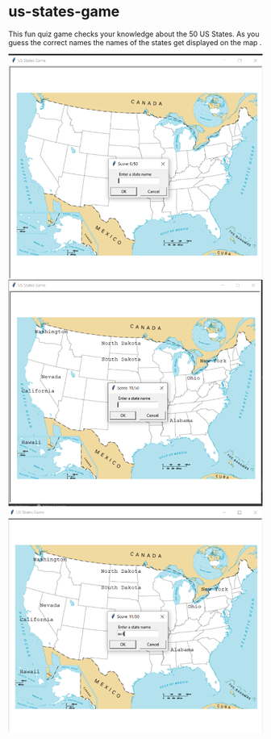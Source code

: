 # us-states-game

This fun quiz game checks your knowledge about the 50 US States. As you guess the correct names the names of the states get displayed on the map .

![Screenshot](us-states-game-start/images/us_1.PNG)
![Screenshot](us-states-game-start/images/us_2.PNG)
![Screenshot](us-states-game-start/images/us_3.PNG)
